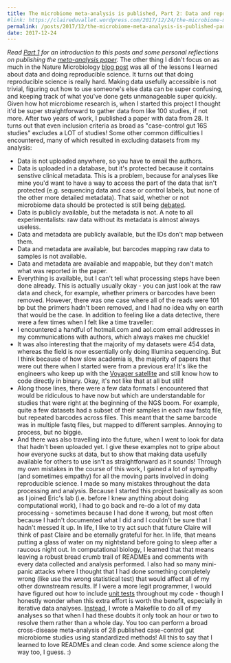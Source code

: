 ```yaml
---
title: The microbiome meta-analysis is published, Part 2: Data and reproducible science
#link: https://claireduvallet.wordpress.com/2017/12/24/the-microbiome-meta-analysis-is-published-part-2-data-and-reproducible-science/
permalink: /posts/2017/12/the-microbiome-meta-analysis-is-published-part-2-data-and-reproducible-science
date: 2017-12-24
---
```



_Read [Part 1](https://claireduvallet.wordpress.com/2017/12/24/the-microbiome-meta-analysis-is-published-part-1-personal-reflections/) for an introduction to this posts and some personal reflections on publishing the [meta-analysis paper](http://nature.com/articles/s41467-017-01973-8)._ The other thing I didn't focus on as much in the Nature Microbiology [blog post](https://naturemicrobiologycommunity.nature.com/users/70264-claire-duvallet/posts/22494-beyond-dysbiosis-disease-specific-and-shared-microbiome-responses-to-disease) was all of the lessons I learned about data and doing reproducible science. It turns out that doing reproducible science is really hard. Making data usefully accessible is not trivial, figuring out how to use someone's else data can be super confusing, and keeping track of what you've done gets unmanageable super quickly.  Given how hot microbiome research is, when I started this project I thought it'd be super straightforward to gather data from like 100 studies, if not more. After two years of work, I published a paper with data from 28. It turns out that even inclusion criteria as broad as "case-control gut 16S studies" excludes a LOT of studies! Some other common difficulties I encountered, many of which resulted in excluding datasets from my analysis: 

  * Data is not uploaded anywhere, so you have to email the authors.
  * Data is uploaded in a database, but it's protected because it contains senstive clinical metadata. This is a problem, because for analyses like mine you'd want to have a way to access the part of the data that isn't protected (e.g. sequencing data and case or control labels, but none of the other more detailed metadata). That said, whether or not microbiome data should be protected is still being [debated](http://www.pnas.org/content/112/22/E2930.full).
  * Data is publicly available, but the metadata is not. A note to all experimentalists: raw data without its metadata is almost always useless.
  * Data and metadata are publicly available, but the IDs don't map between them.
  * Data and metadata are available, but barcodes mapping raw data to samples is not available.
  * Data and metadata are available and mappable, but they don't match what was reported in the paper.
  * Everything is available, but I can't tell what processing steps have been done already. This is actually usually okay - you can just look at the raw data and check, for example, whether primers or barcodes have been removed. However, there was one case where all of the reads were 101 bp but the primers hadn't been removed, and I had no idea why on earth that would be the case.
In addition to feeling like a data detective, there were a few times when I felt like a time traveller: 
  * I encountered a handful of hotmail.com and aol.com email addresses in my communications with authors, which always makes me chuckle!
  * It was also interesting that the majority of my datasets were 454 data, whereas the field is now essentially only doing Illumina sequencing. But I think because of how slow academia is, the majority of papers that were out there when I started were from a previous era! It's like the engineers who keep up with the [Voyager satellite](https://www.nytimes.com/2017/08/03/magazine/the-loyal-engineers-steering-nasas-voyager-probes-across-the-universe.html) and still know how to code directly in binary. Okay, it's not like that at all but still!
  * Along those lines, there were a few data formats I encountered that would be ridiculous to have now but which are understandable for studies that were right at the beginning of the NGS boom. For example, quite a few datasets had a subset of their samples in each raw fastq file, but repeated barcodes across files. This meant that the same barcode was in multiple fastq files, but mapped to different samples. Annoying to process, but no biggie.
  * And there was also travelling into the future, when I went to look for data that hadn't been uploaded yet.
I give these examples not to gripe about how everyone sucks at data, but to show that making data usefully available for others to use isn't as straightforward as it sounds! Through my own mistakes in the course of this work, I gained a lot of sympathy (and sometimes empathy) for all the moving parts involved in doing reproducible science. I made so many mistakes throughout the data processing and analysis. Because I started this project basically as soon as I joined Eric's lab (i.e. before I knew anything about doing computational work), I had to go back and re-do a lot of my data processing - sometimes because I had done it wrong, but most often because I hadn't documented what I did and I couldn't be sure that I hadn't messed it up. In life, I like to try act such that future Claire will think of past Claire and be eternally grateful for her. In life, that means putting a glass of water on my nightstand before going to sleep after a raucous night out. In computational biology, I learned that that means leaving a robust bread crumb trail of READMEs and comments with every data collected and analysis performed. I also had so many mini-panic attacks where I thought that I had done something completely wrong (like use the wrong statistical test) that would affect all of my other downstream results. If I were a more legit programmer, I would have figured out how to include [unit tests](https://github.com/ericmjl/data-testing-tutorial) throughout my code - though I honestly wonder when this extra effort is worth the benefit, especially in iterative data analyses. [Instead](https://github.com/cduvallet/microbiomeHD), I wrote a Makefile to do all of my analyses so that when I had these doubts it only took an hour or two to resolve them rather than a whole day. You too can perform a broad cross-disease meta-analysis of 28 published case-control gut microbiome studies using standardized methods! All this to say that I learned to love READMEs and clean code. And some science along the way too, I guess. :)